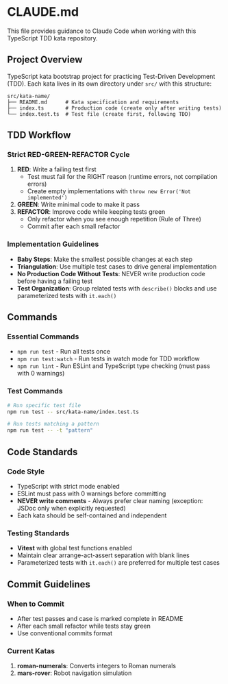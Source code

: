 # CLAUDE.md

This file provides guidance to Claude Code when working with this TypeScript TDD kata repository.

## Project Overview

TypeScript kata bootstrap project for practicing Test-Driven Development (TDD). Each kata lives in its own directory under `src/` with this structure:

```
src/kata-name/
├── README.md      # Kata specification and requirements
├── index.ts       # Production code (create only after writing tests)
└── index.test.ts  # Test file (create first, following TDD)
```

## TDD Workflow

### Strict RED-GREEN-REFACTOR Cycle
1. **RED**: Write a failing test first
   - Test must fail for the RIGHT reason (runtime errors, not compilation errors)
   - Create empty implementations with `throw new Error('Not implemented')`
2. **GREEN**: Write minimal code to make it pass
3. **REFACTOR**: Improve code while keeping tests green
   - Only refactor when you see enough repetition (Rule of Three)
   - Commit after each small refactor

### Implementation Guidelines
- **Baby Steps**: Make the smallest possible changes at each step
- **Triangulation**: Use multiple test cases to drive general implementation
- **No Production Code Without Tests**: NEVER write production code before having a failing test
- **Test Organization**: Group related tests with `describe()` blocks and use parameterized tests with `it.each()`

## Commands

### Essential Commands
- `npm run test` - Run all tests once
- `npm run test:watch` - Run tests in watch mode for TDD workflow
- `npm run lint` - Run ESLint and TypeScript type checking (must pass with 0 warnings)

### Test Commands
```bash
# Run specific test file
npm run test -- src/kata-name/index.test.ts

# Run tests matching a pattern
npm run test -- -t "pattern"
```

## Code Standards

### Code Style
- TypeScript with strict mode enabled
- ESLint must pass with 0 warnings before committing
- **NEVER write comments** - Always prefer clear naming (exception: JSDoc only when explicitly requested)
- Each kata should be self-contained and independent

### Testing Standards
- **Vitest** with global test functions enabled
- Maintain clear arrange-act-assert separation with blank lines
- Parameterized tests with `it.each()` are preferred for multiple test cases

## Commit Guidelines

### When to Commit
- After test passes and case is marked complete in README
- After each small refactor while tests stay green
- Use conventional commits format

### Current Katas
1. **roman-numerals**: Converts integers to Roman numerals
2. **mars-rover**: Robot navigation simulation